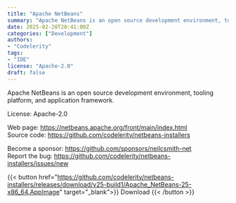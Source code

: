 ```yaml
---
title: "Apache NetBeans"
summary: "Apache NetBeans is an open source development environment, tooling platform, and application framework."
date: 2025-02-20T20:41:00Z
categories: ["Development"]
authors:
- "Codelerity"
tags: 
- "IDE"
license: "Apache-2.0"
draft: false
---
```


Apache NetBeans is an open source development environment, tooling platform, and application framework.

License: Apache-2.0

Web page: <https://netbeans.apache.org/front/main/index.html>  
Source code: <https://github.com/codelerity/netbeans-installers>

Become a sponsor: <https://github.com/sponsors/neilcsmith-net>  
Report the bug: <https://github.com/codelerity/netbeans-installers/issues/new>  

{{< button href="https://github.com/codelerity/netbeans-installers/releases/download/v25-build1/Apache_NetBeans-25-x86_64.AppImage" target="_blank">}}
Download
{{< /button >}}